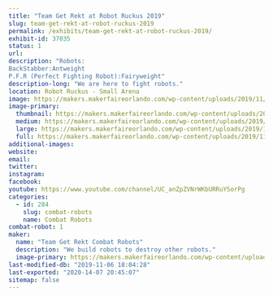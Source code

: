 ```yaml
---
title: "Team Get Rekt at Robot Ruckus 2019"
slug: team-get-rekt-at-robot-ruckus-2019
permalink: /exhibits/team-get-rekt-at-robot-ruckus-2019/
exhibit-id: 37035
status: 1
url: 
description: "Robots:
BackStabber:Antweight 
P.F.R (Perfect Fighting Robot):Fairyweight"
description-long: "We are here to fight robots."
location: Robot Ruckus - Small Arena
image: https://makers.makerfaireorlando.com/wp-content/uploads/2019/11/5AD655AB-C7E5-4325-89EB-AB233CC838C1-1024x765.jpeg
image-primary:
  thumbnail: https://makers.makerfaireorlando.com/wp-content/uploads/2019/11/5AD655AB-C7E5-4325-89EB-AB233CC838C1-150x150.jpeg
  medium: https://makers.makerfaireorlando.com/wp-content/uploads/2019/11/5AD655AB-C7E5-4325-89EB-AB233CC838C1-300x224.jpeg
  large: https://makers.makerfaireorlando.com/wp-content/uploads/2019/11/5AD655AB-C7E5-4325-89EB-AB233CC838C1-1024x765.jpeg
  full: https://makers.makerfaireorlando.com/wp-content/uploads/2019/11/5AD655AB-C7E5-4325-89EB-AB233CC838C1.jpeg
additional-images:
website: 
email: 
twitter: 
instagram: 
facebook: 
youtube: https://www.youtube.com/channel/UC_anZpZVNrWKbURRuYSorPg
categories:
  - id: 284
    slug: combat-robots
    name: Combat Robots
combat-robot: 1
maker:
  name: "Team Get Rekt Combat Robots"
  description: "We build robots to destroy other robots."
  image-primary: https://makers.makerfaireorlando.com/wp-content/uploads/2018/10/FDBC1039-0EAC-4A6A-AC22-3C4A018C4894.jpeg
last-modified-db: "2019-11-06 18:04:28"
last-exported: "2020-14-07 20:45:07"
sitemap: false
---
```


